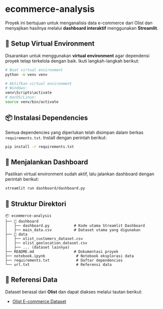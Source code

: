 # ecommerce-analysis

Proyek ini bertujuan untuk menganalisis data e-commerce dari Olist dan menyajikan hasilnya melalui **dashboard interaktif** menggunakan **Streamlit**.

## 📌 Setup Virtual Environment

Disarankan untuk menggunakan **virtual environment** agar dependensi proyek tetap terkelola dengan baik. Ikuti langkah-langkah berikut:

```bash
# Buat virtual environment
python -m venv venv

# Aktifkan virtual environment
# Windows:
venv\Scripts\activate
# macOS/Linux:
source venv/bin/activate
```

## 📦 Instalasi Dependencies

Semua dependencies yang diperlukan telah disimpan dalam berkas `requirements.txt`. Install dengan perintah berikut:

```bash
pip install -r requirements.txt
```

## 🚀 Menjalankan Dashboard

Pastikan virtual environment sudah aktif, lalu jalankan dashboard dengan perintah berikut:

```bash
streamlit run dashboard/dashboard.py
```

## 📂 Struktur Direktori

```
📦 ecommerce-analysis
├── 📂 dashboard
│   ├── dashboard.py           # Kode utama Streamlit Dashboard
│   ├── main_data.csv          # Dataset utama yang digunakan
├── 📂 data
│   ├── olist_customers_dataset.csv
│   ├── olist_geolocation_dataset.csv
│   ├── ... (dataset lainnya)
├── README.md                  # Dokumentasi proyek
├── notebook.ipynb              # Notebook eksplorasi data
├── requirements.txt            # Daftar dependencies
└── url.txt                     # Referensi data
```

## 🔗 Referensi Data

Dataset berasal dari **Olist** dan dapat diakses melalui tautan berikut:
- [Olist E-commerce Dataset](https://www.kaggle.com/datasets/olistbr/brazilian-ecommerce)

